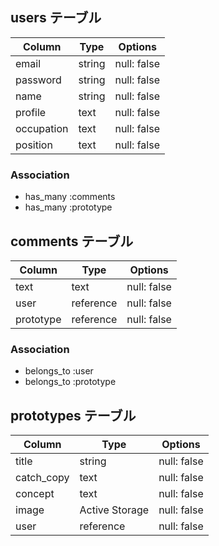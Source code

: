 

## users テーブル

| Column     | Type   | Options     |
| ---------- | ------ | ----------- |
| email      | string | null: false |
| password   | string | null: false |
| name       | string | null: false |
| profile    | text   | null: false |
| occupation | text   | null: false |
| position   | text   | null: false |

### Association

- has_many :comments
- has_many :prototype

## comments テーブル

| Column    | Type      | Options     |
| --------- | --------- | ----------- |
| text      | text      | null: false |
| user      | reference | null: false |
| prototype | reference | null: false |

### Association

- belongs_to :user
- belongs_to :prototype

## prototypes テーブル

| Column     | Type           | Options     |
| ---------- | -------------- | ----------- |
| title      | string         | null: false |
| catch_copy | text           | null: false |
| concept    | text           | null: false |
| image      | Active Storage | null: false |
| user       | reference      | null: false |